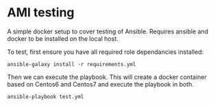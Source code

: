 # AMI testing

A simple docker setup to cover testing of Ansible. Requires ansible and docker to be installed on the local host.

To test, first ensure you have all required role dependancies installed: 
```
ansible-galaxy install -r requirements.yml
```

Then we can execute the playbook. This will create a docker container based on Centos6 and Centos7 and execute the playbook in both.
```
ansible-playbook test.yml
```
